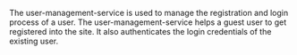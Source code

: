 The user-management-service is used to manage the registration and login process of a user.
The user-management-service helps a guest user to get registered into the site.
It also authenticates the login credentials of the existing user.